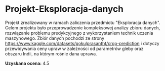 # Projekt-Eksploracja-danych
Projekt zrealizowany w ramach zaliczenia przedmiotu "Eksploracja danych". Celem projektu było przeprowadzenie kompleksowej analizy zbioru danych, rozwiązanie problemu predykcyjnego z wykorzystaniem technik uczenia maszynowego. Zbiór danych pochodzi ze strony https://www.kaggle.com/datasets/gokulprasantht/crop-prediction  i dotyczy przewidywania ceny upraw w zależności od parametrów gleby oraz obszaru Indii, na którym rośnie dana uprawa.

**Uzyskana ocena:** 4.5
